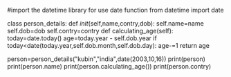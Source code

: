 #import the datetime library  for use date function 
from datetime import date


class person_details:
    def _init_(self,name,contry,dob):
        self.name=name
        self.dob=dob
        self.contry=contry
    def calculating_age(self):
      today=date.today()
      age=today.year - self.dob.year
      if today<date(today.year,self.dob.month,self.dob.day):
          age-=1
          return age

person=person_details("kubin","india",date(2003,10,16))
print(person)
print(person.name)
print(person.calculating_age())
print(person.contry)
